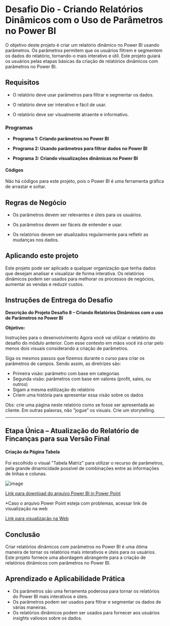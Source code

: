 # **Desafio Dio - Criando Relatórios Dinâmicos com o Uso de Parâmetros no Power BI**

O objetivo deste projeto é criar um relatório dinâmico no Power BI usando parâmetros. Os parâmetros permitem que os usuários filtrem e segmentem os dados do relatório, tornando-o mais interativo e útil. Este projeto guiará os usuários pelas etapas básicas da criação de relatórios dinâmicos com parâmetros no Power BI.

## **Requisitos**

- O relatório deve usar parâmetros para filtrar e segmentar os dados.

- O relatório deve ser interativo e fácil de usar.

- O relatório deve ser visualmente atraente e informativo.

  

### **Programas**

- **Programa 1: Criando parâmetros no Power BI**

- **Programa 2: Usando parâmetros para filtrar dados no Power BI**

- **Programa 3: Criando visualizações dinâmicas no Power BI**

  

#### **Códigos**

Não há códigos para este projeto, pois o Power BI é uma ferramenta gráfica de arrastar e soltar.



## **Regras de Negócio**

- Os parâmetros devem ser relevantes e úteis para os usuários.

- Os parâmetros devem ser fáceis de entender e usar.

- Os relatórios devem ser atualizados regularmente para refletir as mudanças nos dados.

  

## **Aplicando este projeto**

Este projeto pode ser aplicado a qualquer organização que tenha dados que desejam analisar e visualizar de forma interativa. Os relatórios dinâmicos podem ser usados para melhorar os processos de negócios, aumentar as vendas e reduzir custos.



## Instruções de Entrega do Desafio

**Descrição do Projeto Desafio 8 – Criando Relatórios Dinâmicos com o uso de Parâmetros no Power BI**

**Objetivo:**

Instruções para o desenvolvimento
Agora você vai utilizar o relatório do desafio do módulo anterior. Com esse contexto em mãos você irá criar pelo menos dois visuais considerando a criação de parâmetros.

Siga os mesmos passos que fizemos durante o curso para criar os parâmetros de campos. Sendo assim, as diretrizes são:

 - Primeira visão: parâmetro com base em categorias
 - Segunda visão: parâmetros com base em valores (profit, sales, ou outros)
 - Sigam a mesma estilização do relatório
 - Criem uma história para apresentar essa visão sobre os dados

Obs: crie uma página neste relatório como se fosse ser apresentada ao cliente. Em outras palavras, não “jogue” os visuais. Crie um storytelling.



______________________________________________________________________________________________________________________________________________

## Etapa Única – Atualização do Relatório de Fincanças para sua Versão Final

#### **Criação da Página Tabela**

Foi escolhido o visual "Tabela Matriz" para utilizar o recurso de parâmetros, pela grande dinamicidade possível de combinações entre as informações de linhas e colunas.

![image](https://user-images.githubusercontent.com/116984176/216219203-909db865-9278-4b01-9934-c44012a6cf99.png)

[Link para download do arquivo Power BI in Power Point](https://github.com/IsraelEvangelista/Power-Bi-Analyst/blob/main/Projeto%207%20Modulo%205/Projeto%20DIO%20_%20Projeto%20Data%20Analytics.pptx)

*Caso o arquivo Power Point esteja com problemas, acessar link de visualização na web

[Link para visualização na Web](https://app.powerbi.com/view?r=eyJrIjoiMGVjNGMyMDgtM2Q1OC00YTI5LThkYmQtMjI2ZGNlYjEwOGExIiwidCI6IjdjZWZiZWRhLWRjMmQtNGQ4Mi05ZThlLTg0NDA1MDRkNTk1NCJ9)



## **Conclusão**

Criar relatórios dinâmicos com parâmetros no Power BI é uma ótima maneira de tornar os relatórios mais interativos e úteis para os usuários. Este projeto fornece uma abordagem abrangente para a criação de relatórios dinâmicos com parâmetros no Power BI.



## **Aprendizado e Aplicabilidade Prática**

- Os parâmetros são uma ferramenta poderosa para tornar os relatórios do Power BI mais interativos e úteis.
- Os parâmetros podem ser usados para filtrar e segmentar os dados de várias maneiras.
- Os relatórios dinâmicos podem ser usados para fornecer aos usuários insights valiosos sobre os dados.
